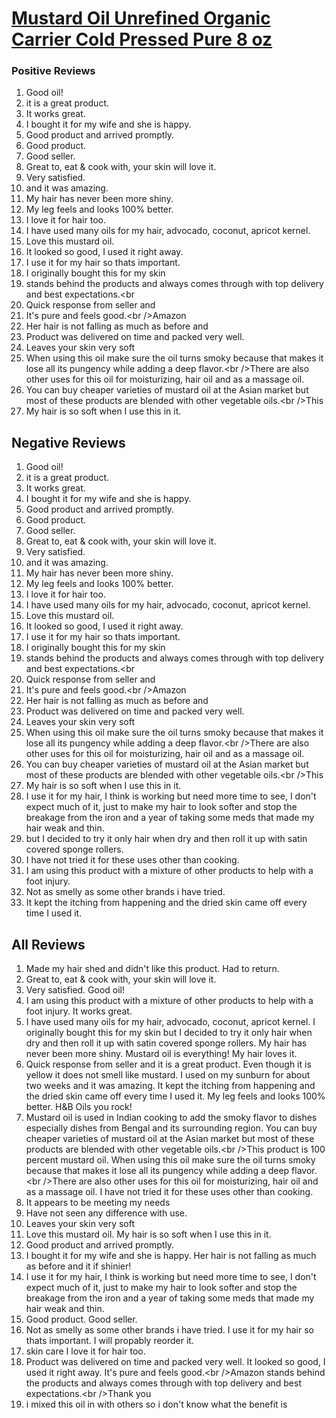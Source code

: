 # [Mustard Oil Unrefined Organic Carrier Cold Pressed Pure 8 oz](https://products.checkmycream.com/products/Mustard-Oil-Unrefined-Organic-Carrier-Cold-Pressed-Pure-8-oz.html)

### Positive Reviews

<ol>
      <li>Good oil!</li>
      <li>it is a great product.  </li>
      <li>It works great.</li>
      <li>I bought it for my wife and she is happy.  </li>
      <li>Good product and arrived promptly.</li>
      <li>Good product.  </li>
      <li>Good seller.</li>
      <li>Great to, eat &amp; cook with, your skin will love it.</li>
      <li>Very satisfied.</li>
      <li>and it was amazing.  </li>
      <li>My hair has never been more shiny.</li>
      <li>My leg feels and looks 100% better.  </li>
      <li>I love it for hair too.</li>
      <li>I have used many oils for my hair, advocado, coconut, apricot kernel.</li>
      <li>Love this mustard oil.</li>
      <li>It looked so good, I used it right away.  </li>
      <li>I use it for my hair so thats important.</li>
      <li>I originally bought this for my skin</li>
      <li>stands behind the products and always comes through with top delivery and best expectations.&lt;br</li>
      <li>Quick response from seller and</li>
      <li>It&#x27;s pure and feels good.&lt;br /&gt;Amazon</li>
      <li>Her hair is not falling as much as before and</li>
      <li>Product was delivered on time and packed very well.</li>
      <li>Leaves your skin very soft</li>
      <li>When using this oil make sure the oil turns smoky because that makes it lose all its pungency while adding a deep flavor.&lt;br /&gt;There are also other uses for this oil for moisturizing, hair oil and as a massage oil.</li>
      <li>You can buy cheaper varieties of mustard oil at the Asian market but most of these products are blended with other vegetable oils.&lt;br /&gt;This</li>
      <li>My hair is so soft when I use this in it.</li>
</ol>


<h2>Negative Reviews</h2>
<ol>
<li> Good oil!</li>
<li> it is a great product.  </li>
<li> It works great.</li>
<li> I bought it for my wife and she is happy.  </li>
<li> Good product and arrived promptly.</li>
<li> Good product.  </li>
<li> Good seller.</li>
<li> Great to, eat &amp; cook with, your skin will love it.</li>
<li> Very satisfied.</li>
<li> and it was amazing.  </li>
<li> My hair has never been more shiny.</li>
<li> My leg feels and looks 100% better.  </li>
<li> I love it for hair too.</li>
<li> I have used many oils for my hair, advocado, coconut, apricot kernel.</li>
<li> Love this mustard oil.</li>
<li> It looked so good, I used it right away.  </li>
<li> I use it for my hair so thats important.</li>
<li> I originally bought this for my skin</li>
<li> stands behind the products and always comes through with top delivery and best expectations.&lt;br</li>
<li> Quick response from seller and</li>
<li> It&#x27;s pure and feels good.&lt;br /&gt;Amazon</li>
<li> Her hair is not falling as much as before and</li>
<li> Product was delivered on time and packed very well.</li>
<li> Leaves your skin very soft</li>
<li> When using this oil make sure the oil turns smoky because that makes it lose all its pungency while adding a deep flavor.&lt;br /&gt;There are also other uses for this oil for moisturizing, hair oil and as a massage oil.</li>
<li> You can buy cheaper varieties of mustard oil at the Asian market but most of these products are blended with other vegetable oils.&lt;br /&gt;This</li>
<li> My hair is so soft when I use this in it.</li>
<li> I use it for my hair, I think is working but need more time to see, I don&#x27;t expect much of it, just to make my hair to look softer and stop the breakage from the iron and a year of taking some meds that made my hair weak and thin.</li>
<li> but I decided to try it only hair when dry and then roll it up with satin covered sponge rollers.</li>
<li> I have not tried it for these uses other than cooking.</li>
<li> I am using this product with a mixture of other products to help with a foot injury.  </li>
<li> Not as smelly as some other brands i have tried.</li>
<li> It kept the itching from happening and the dried skin came off every time I used it.  </li>
</ol>

<h2>All Reviews</h2>

<ol>
    <li> Made my hair shed and didn&#x27;t like this product. Had to return.</li>
    <li> Great to, eat &amp; cook with, your skin will love it.</li>
    <li> Very satisfied. Good oil!</li>
    <li> I am using this product with a mixture of other products to help with a foot injury.  It works great.</li>
    <li> I have used many oils for my hair, advocado, coconut, apricot kernel. I originally bought this for my skin but I decided to try it only hair when dry and then roll it up with satin covered sponge rollers. My hair has never been more shiny. Mustard oil is everything! My hair loves it.</li>
    <li> Quick response from seller and it is a great product.  Even though it is yellow it does not smell like mustard.  I used on my sunburn for about two weeks and it was amazing.  It kept the itching from happening and the dried skin came off every time I used it.  My leg feels and looks 100% better.  H&amp;B Oils you rock!</li>
    <li> Mustard oil is used in Indian cooking to add the smoky flavor to dishes especially dishes from Bengal and its surrounding region. You can buy cheaper varieties of mustard oil at the Asian market but most of these products are blended with other vegetable oils.&lt;br /&gt;This product is 100 percent mustard oil. When using this oil make sure the oil turns smoky because that makes it lose all its pungency while adding a deep flavor.&lt;br /&gt;There are also other uses for this oil for moisturizing, hair oil and as a massage oil. I have not tried it for these uses other than cooking.</li>
    <li> It appears to be meeting my needs</li>
    <li> Have not seen any difference with use.</li>
    <li> Leaves your skin very soft</li>
    <li> Love this mustard oil. My hair is so soft when I use this in it.</li>
    <li> Good product and arrived promptly.</li>
    <li> I bought it for my wife and she is happy.  Her hair is not falling as much as before and it if shinier!</li>
    <li> I use it for my hair, I think is working but need more time to see, I don&#x27;t expect much of it, just to make my hair to look softer and stop the breakage from the iron and a year of taking some meds that made my hair weak and thin.</li>
    <li> Good product.  Good seller.</li>
    <li> Not as smelly as some other brands i have tried. I use it for my hair so thats important. I will propably reorder it.</li>
    <li> skin care I love it for hair too.</li>
    <li> Product was delivered on time and packed very well. It looked so good, I used it right away.  It&#x27;s pure and feels good.&lt;br /&gt;Amazon stands behind the products and always comes through with top delivery and best expectations.&lt;br /&gt;Thank you</li>
    <li> i mixed this oil in with others so i don&#x27;t know what the benefit is</li>
</ol>




